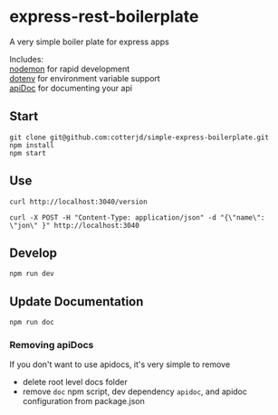 # express-rest-boilerplate
A very simple boiler plate for express apps

Includes: <br>
<a href="https://www.npmjs.com/package/nodemon">nodemon</a> for rapid development<br>
<a href="https://www.npmjs.com/package/dotenv">dotenv</a> for environment variable support<br>
<a href="https://www.npmjs.com/package/apidoc">apiDoc</a> for documenting your api

## Start
`git clone git@github.com:cotterjd/simple-express-boilerplate.git`<br>
`npm install` <br>
`npm start`<br>

## Use
`curl http://localhost:3040/version`</br>

`curl -X POST -H "Content-Type: application/json" -d "{\"name\": \"jon\" }" http://localhost:3040`

## Develop
`npm run dev`

## Update Documentation
`npm run doc`

### Removing apiDocs
If you don't want to use apidocs, it's very simple to remove
- delete root level docs folder
- remove `doc` npm script, dev dependency `apidoc`, and apidoc configuration from package.json
